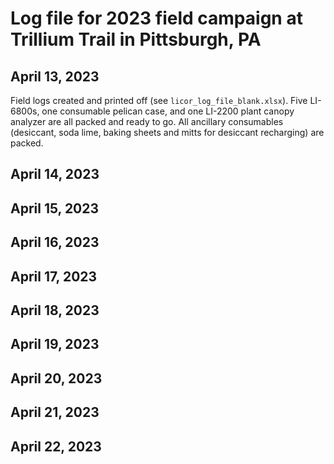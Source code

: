 # Log file for 2023 field campaign at Trillium Trail in Pittsburgh, PA

## April 13, 2023
Field logs created and printed off (see `licor_log_file_blank.xlsx`). Five LI-6800s, one consumable pelican case, and one LI-2200 plant canopy analyzer are all packed and ready to go. All ancillary consumables (desiccant, soda lime, baking sheets and mitts for desiccant recharging) are packed.

## April 14, 2023

## April 15, 2023

## April 16, 2023

## April 17, 2023

## April 18, 2023

## April 19, 2023

## April 20, 2023

## April 21, 2023

## April 22, 2023